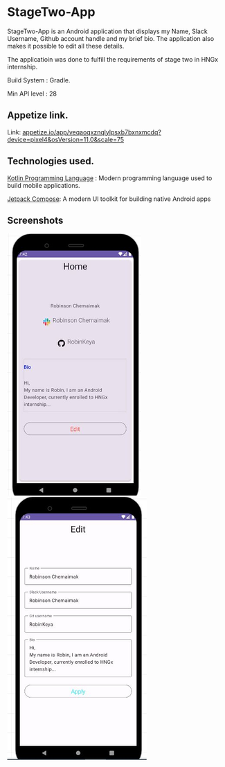 # StageTwo-App

StageTwo-App is an Android application that  displays my Name, Slack Username, Github account handle and my brief bio. The application also makes it possible to edit all these details.

The applicatioin was done to fulfill the requirements of stage two in HNGx internship. 

Build System : Gradle.

Min API level : 28

## Appetize link.

Link:  [appetize.io/app/veqaoqxznqlylpsxb7bxnxmcdq?device=pixel4&osVersion=11.0&scale=75](https://appetize.io/app/bjww7yxa7o6m35fmrtcbebwl2q?device=pixel4&osVersion=11.0&scale=75)

## Technologies used.
[Kotlin Programming Language](kotlinlang.org) : Modern programming language used to build mobile applications. 

[Jetpack Compose](https://developer.android.com/jetpack/compose): A modern UI toolkit for building native Android apps


## Screenshots

![alt text](https://github.com/RobinKeya/StageTwo-App/blob/master/screenshots/t21.JPG "Home screen")
![alt text](https://github.com/RobinKeya/StageTwo-App/blob/master/screenshots/t22.JPG "Github screen")
